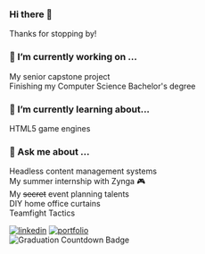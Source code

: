 ### Hi there 👋
Thanks for stopping by!
<!--
**emmariegeo/emmariegeo** is a ✨ _special_ ✨ repository because its `README.md` (this file) appears on your GitHub profile.

Here are some ideas to get you started:

- 🔭 I’m currently working on ...
- 🌱 I’m currently learning ...
- 👯 I’m looking to collaborate on ...
- 🤔 I’m looking for help with ...
- 💬 Ask me about ...
- 📫 How to reach me: ...
- 😄 Pronouns: ...
- ⚡ Fun fact: ...
-->

### 🔭 I’m currently working on ...
My senior capstone project  
Finishing my Computer Science Bachelor's degree

### 🌱 I’m currently learning about...
HTML5 game engines

### 💬 Ask me about ...
Headless content management systems  
My summer internship with Zynga :video_game:  
My ~~secret~~ event planning talents  
DIY home office curtains  
Teamfight Tactics

[![linkedin](https://img.shields.io/badge/My_LinkedIn-0A66C2?style=flat&logo=LinkedIn&logoColor=FFFFFF>)](https://www.linkedin.com/in/emmamgeorge/ "Visit my LinkedIn Profile")  [![portfolio](https://img.shields.io/badge/My_Portfolio-4F46E5?style=flat&logoColor=ffffff>)](https://www.emmageorge.dev/ "Check out my portfolio!")  
![Graduation Countdown Badge](https://img.shields.io/date/1702800000?color=009933&label=Graduating&logo=timetograduation "Countdown to Graduation")

